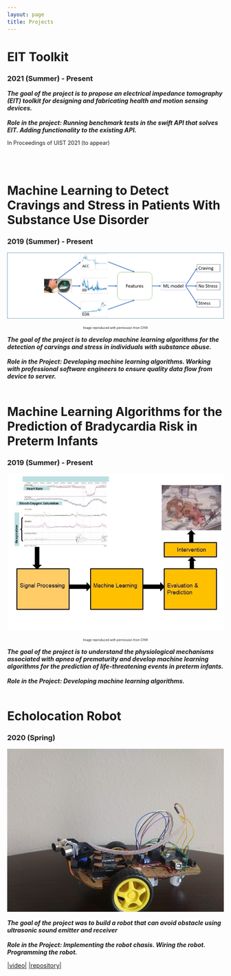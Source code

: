```yaml
---
layout: page
title: Projects
---
```

# EIT Toolkit 
### 2021 (Summer) - Present
***The goal of the project is to propose an electrical impedance tomography (EIT) toolkit for designing and fabricating health and motion sensing devices.*** <br><br>
***Role in the project: Running benchmark tests in the swift API that solves EIT. Adding functionality to the existing API.***

<p style = "font-size: 0.9em;"> In Proceedings of UIST 2021 (to appear)</p>
<br><br>

# Machine Learning to Detect Cravings and Stress in Patients With Substance Use Disorder <br> 
### 2019 (Summer) - Present
![Wearable Sensor Framework](assets/img/wearable_framework.png)
<p style = "font-size: 0.5em; text-align:center;"> Image reproduced with permission from CHIA</p>

***The goal of the project is to develop machine learning algorithms for the detection of carvings and stress in individuals with substance abuse.***<br><br>
***Role in the Project: Developing machine learning algorithms. Working with professional software engineers to ensure quality data flow from device to server.*** <br><br>



# Machine Learning Algorithms for the Prediction of Bradycardia Risk in Preterm Infants <br>

### 2019 (Summer) - Present
![Infant Apnea](assets/img/Infant_Apnea-1.jpg)
<p style = "font-size: 0.5em; text-align:center;"> Image reproduced with permission from CHIA</p>

***The goal of the project is to understand the physiological mechanisms associated with apnea of prematurity and develop machine learning algorithms for the prediction of life-threatening events in preterm infants.***<br><br>
***Role in the Project: Developing machine learning algorithms.*** <br><br>

# Echolocation Robot 
### 2020 (Spring)
![Echolocation Robot](assets/img/echo_location_robot.jpeg)

***The goal of the project was to build a robot that can avoid obstacle using ultrasonic sound emitter and receiver***<br><br>
***Role in the Project: Implementing the robot chasis. Wiring the robot. Programming the robot.***

[|video|](https://www.youtube.com/watch?v=5K78zUNMeq8) 
[|repository|](https://github.com/slokeshrestha26/echoRobot)

<!-- todo : Insert pictures and links -->
